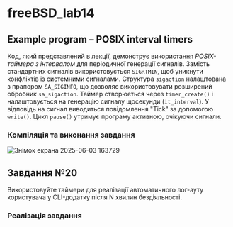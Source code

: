 # freeBSD_lab14
## Example program – POSIX interval timers
Код, який представлений в лекції, демонструє використання *POSIX-таймера з інтервалом* для періодичної генерації сигналів. Замість стандартних сигналів використовується `SIGRTMIN`, щоб уникнути конфліктів із системними сигналами. Структура `sigaction` налаштована з прапором `SA_SIGINFO`, що дозволяє використовувати розширений обробник `sa_sigaction`. Таймер створюється через `timer_create()` і налаштовується на генерацію сигналу щосекунди (`it_interval`). У відповідь на сигнал виводиться повідомлення "Tick" за допомогою `write()`. Цикл `pause()` утримує програму активною, очікуючи сигнали.
### Компіляція та виконання завдання
![Знімок екрана 2025-06-03 163729](https://github.com/user-attachments/assets/bc17dd42-4e53-432a-9043-cadd3a7fa667)

## Завдання №20
Використовуйте таймери для реалізації автоматичного лог-ауту користувача у CLI-додатку після N хвилин бездіяльності.
### Реалізація завдання
